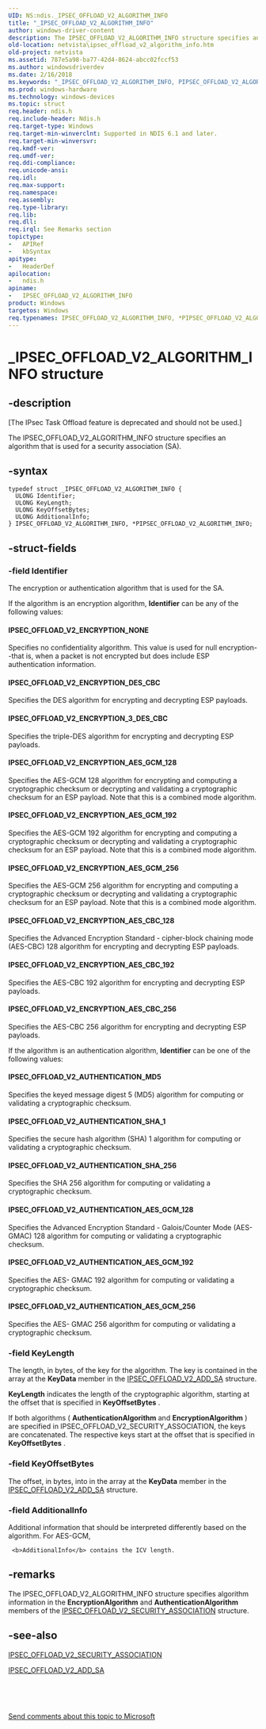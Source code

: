 ```yaml
---
UID: NS:ndis._IPSEC_OFFLOAD_V2_ALGORITHM_INFO
title: "_IPSEC_OFFLOAD_V2_ALGORITHM_INFO"
author: windows-driver-content
description: The IPSEC_OFFLOAD_V2_ALGORITHM_INFO structure specifies an algorithm that is used for a security association (SA).
old-location: netvista\ipsec_offload_v2_algorithm_info.htm
old-project: netvista
ms.assetid: 787e5a98-ba77-42d4-8624-abcc02fccf53
ms.author: windowsdriverdev
ms.date: 2/16/2018
ms.keywords: "_IPSEC_OFFLOAD_V2_ALGORITHM_INFO, PIPSEC_OFFLOAD_V2_ALGORITHM_INFO structure pointer [Network Drivers Starting with Windows Vista], *PIPSEC_OFFLOAD_V2_ALGORITHM_INFO, IPSEC_OFFLOAD_V2_ALGORITHM_INFO structure [Network Drivers Starting with Windows Vista], IPSEC_OFFLOAD_V2_ALGORITHM_INFO, PIPSEC_OFFLOAD_V2_ALGORITHM_INFO, netvista.ipsec_offload_v2_algorithm_info, ndis/IPSEC_OFFLOAD_V2_ALGORITHM_INFO, task_offload_IPsecv2_ref_72dc6155-8044-4b56-b7c7-0587bf82889d.xml, ndis/PIPSEC_OFFLOAD_V2_ALGORITHM_INFO"
ms.prod: windows-hardware
ms.technology: windows-devices
ms.topic: struct
req.header: ndis.h
req.include-header: Ndis.h
req.target-type: Windows
req.target-min-winverclnt: Supported in NDIS 6.1 and later.
req.target-min-winversvr: 
req.kmdf-ver: 
req.umdf-ver: 
req.ddi-compliance: 
req.unicode-ansi: 
req.idl: 
req.max-support: 
req.namespace: 
req.assembly: 
req.type-library: 
req.lib: 
req.dll: 
req.irql: See Remarks section
topictype:
-	APIRef
-	kbSyntax
apitype:
-	HeaderDef
apilocation:
-	ndis.h
apiname:
-	IPSEC_OFFLOAD_V2_ALGORITHM_INFO
product: Windows
targetos: Windows
req.typenames: IPSEC_OFFLOAD_V2_ALGORITHM_INFO, *PIPSEC_OFFLOAD_V2_ALGORITHM_INFO
---
```


# _IPSEC_OFFLOAD_V2_ALGORITHM_INFO structure


## -description


<p class="CCE_Message">[The IPsec Task Offload feature is deprecated and should not be used.]

The IPSEC_OFFLOAD_V2_ALGORITHM_INFO structure specifies an algorithm that is used for a security
  association (SA).


## -syntax


````
typedef struct _IPSEC_OFFLOAD_V2_ALGORITHM_INFO {
  ULONG Identifier;
  ULONG KeyLength;
  ULONG KeyOffsetBytes;
  ULONG AdditionalInfo;
} IPSEC_OFFLOAD_V2_ALGORITHM_INFO, *PIPSEC_OFFLOAD_V2_ALGORITHM_INFO;
````


## -struct-fields




### -field Identifier

The encryption or authentication algorithm that is used for the SA. 
     

If the algorithm is an encryption algorithm, 
     <b>Identifier</b> can be any of the following values:





#### IPSEC_OFFLOAD_V2_ENCRYPTION_NONE

Specifies no confidentiality algorithm. This value is used for null encryption--that is, when a
       packet is not encrypted but does include ESP authentication information.



#### IPSEC_OFFLOAD_V2_ENCRYPTION_DES_CBC

Specifies the DES algorithm for encrypting and decrypting ESP payloads.



#### IPSEC_OFFLOAD_V2_ENCRYPTION_3_DES_CBC

Specifies the triple-DES algorithm for encrypting and decrypting ESP payloads.



#### IPSEC_OFFLOAD_V2_ENCRYPTION_AES_GCM_128

Specifies the AES-GCM 128 algorithm for encrypting and computing a cryptographic checksum or
       decrypting and validating a cryptographic checksum for an ESP payload. Note that this is a combined
       mode algorithm.



#### IPSEC_OFFLOAD_V2_ENCRYPTION_AES_GCM_192

Specifies the AES-GCM 192 algorithm for encrypting and computing a cryptographic checksum or
       decrypting and validating a cryptographic checksum for an ESP payload. Note that this is a combined
       mode algorithm.



#### IPSEC_OFFLOAD_V2_ENCRYPTION_AES_GCM_256

Specifies the AES-GCM 256 algorithm for encrypting and computing a cryptographic checksum or
       decrypting and validating a cryptographic checksum for an ESP payload. Note that this is a combined
       mode algorithm.



#### IPSEC_OFFLOAD_V2_ENCRYPTION_AES_CBC_128

Specifies the Advanced Encryption Standard - cipher-block chaining mode (AES-CBC) 128 algorithm
       for encrypting and decrypting ESP payloads.



#### IPSEC_OFFLOAD_V2_ENCRYPTION_AES_CBC_192

Specifies the AES-CBC 192 algorithm for encrypting and decrypting ESP payloads.



#### IPSEC_OFFLOAD_V2_ENCRYPTION_AES_CBC_256

Specifies the AES-CBC 256 algorithm for encrypting and decrypting ESP payloads.

If the algorithm is an authentication algorithm, 
     <b>Identifier</b> can be one of the following values:





#### IPSEC_OFFLOAD_V2_AUTHENTICATION_MD5

Specifies the keyed message digest 5 (MD5) algorithm for computing or validating a cryptographic
       checksum.



#### IPSEC_OFFLOAD_V2_AUTHENTICATION_SHA_1

Specifies the secure hash algorithm (SHA) 1 algorithm for computing or validating a
       cryptographic checksum.



#### IPSEC_OFFLOAD_V2_AUTHENTICATION_SHA_256

Specifies the SHA 256 algorithm for computing or validating a cryptographic checksum.



#### IPSEC_OFFLOAD_V2_AUTHENTICATION_AES_GCM_128

Specifies the Advanced Encryption Standard - Galois/Counter Mode (AES- GMAC) 128 algorithm for
       computing or validating a cryptographic checksum.



#### IPSEC_OFFLOAD_V2_AUTHENTICATION_AES_GCM_192

Specifies the AES- GMAC 192 algorithm for computing or validating a cryptographic
       checksum.



#### IPSEC_OFFLOAD_V2_AUTHENTICATION_AES_GCM_256

Specifies the AES- GMAC 256 algorithm for computing or validating a cryptographic
       checksum.


### -field KeyLength

The length, in bytes, of the key for the algorithm. The key is contained in the array at the 
     <b>KeyData</b> member in the 
     <a href="..\ndis\ns-ndis-_ipsec_offload_v2_add_sa.md">IPSEC_OFFLOAD_V2_ADD_SA</a> structure.
     

<b>KeyLength</b> indicates the length of the cryptographic algorithm, starting at the offset that is
     specified in 
     <b>KeyOffsetBytes</b> .

If both algorithms (
     <b>AuthenticationAlgorithm</b> and 
     <b>EncryptionAlgorithm</b> ) are specified in IPSEC_OFFLOAD_V2_SECURITY_ASSOCIATION, the keys are
     concatenated. The respective keys start at the offset that is specified in 
     <b>KeyOffsetBytes</b> .


### -field KeyOffsetBytes

The offset, in bytes, into in the array at the 
     <b>KeyData</b> member in the 
     <a href="..\ndis\ns-ndis-_ipsec_offload_v2_add_sa.md">
     IPSEC_OFFLOAD_V2_ADD_SA</a> structure.


### -field AdditionalInfo

Additional information that should be interpreted differently based on the algorithm. For AES-GCM,
     
     <b>AdditionalInfo</b> contains the ICV length.


## -remarks



The IPSEC_OFFLOAD_V2_ALGORITHM_INFO structure specifies algorithm information in the 
    <b>EncryptionAlgorithm</b> and 
    <b>AuthenticationAlgorithm</b> members of the 
    <a href="..\ndis\ns-ndis-_ipsec_offload_v2_security_association.md">
    IPSEC_OFFLOAD_V2_SECURITY_ASSOCIATION</a> structure.




## -see-also

<a href="..\ndis\ns-ndis-_ipsec_offload_v2_security_association.md">
   IPSEC_OFFLOAD_V2_SECURITY_ASSOCIATION</a>



<a href="..\ndis\ns-ndis-_ipsec_offload_v2_add_sa.md">IPSEC_OFFLOAD_V2_ADD_SA</a>



 

 

<a href="mailto:wsddocfb@microsoft.com?subject=Documentation%20feedback [netvista\netvista]:%20IPSEC_OFFLOAD_V2_ALGORITHM_INFO structure%20 RELEASE:%20(2/16/2018)&amp;body=%0A%0APRIVACY STATEMENT%0A%0AWe use your feedback to improve the documentation. We don't use your email address for any other purpose, and we'll remove your email address from our system after the issue that you're reporting is fixed. While we're working to fix this issue, we might send you an email message to ask for more info. Later, we might also send you an email message to let you know that we've addressed your feedback.%0A%0AFor more info about Microsoft's privacy policy, see http://privacy.microsoft.com/en-us/default.aspx." title="Send comments about this topic to Microsoft">Send comments about this topic to Microsoft</a>

